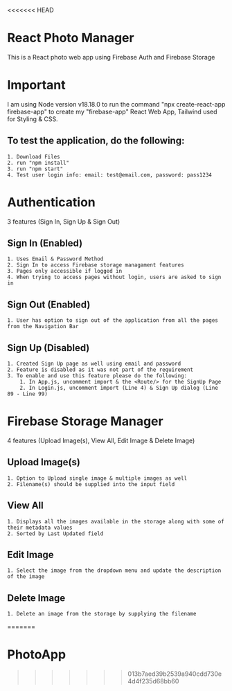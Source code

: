 <<<<<<< HEAD
# React Photo Manager
This is a React photo web app using Firebase Auth and Firebase Storage

# Important
I am using Node version v18.18.0 to run the command "npx create-react-app firebase-app" to create my "firebase-app" React Web App, Tailwind used for Styling & CSS.
## To test the application, do the following:
    1. Download Files
    2. run "npm install"
    3. run "npm start"
    4. Test user login info: email: test@email.com, password: pass1234

# Authentication
3 features (Sign In, Sign Up & Sign Out)
##  Sign In (Enabled)
    1. Uses Email & Password Method
    2. Sign In to access Firebase storage managament features
    3. Pages only accessible if logged in
    4. When trying to access pages without login, users are asked to sign in
##  Sign Out (Enabled)
    1. User has option to sign out of the application from all the pages from the Navigation Bar
##  Sign Up (Disabled)
    1. Created Sign Up page as well using email and password
    2. Feature is disabled as it was not part of the requirement
    3. To enable and use this feature please do the following:
        1. In App.js, uncomment import & the <Route/> for the SignUp Page
        2. In Login.js, uncomment import (Line 4) & Sign Up dialog (Line 89 - Line 99)
# Firebase Storage Manager
4 features (Upload Image(s), View All, Edit Image & Delete Image)
##  Upload Image(s)
    1. Option to Upload single image & multiple images as well
    2. Filename(s) should be supplied into the input field
##  View All
    1. Displays all the images available in the storage along with some of their metadata values
    2. Sorted by Last Updated field
## Edit Image
    1. Select the image from the dropdown menu and update the description of the image
## Delete Image
    1. Delete an image from the storage by supplying the filename
=======
# PhotoApp
>>>>>>> 013b7aed39b2539a940cdd730e4d4f235d68bb60
